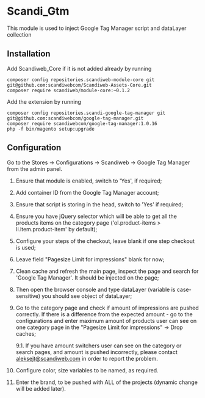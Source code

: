 # Scandi_Gtm

This module is used to inject Google Tag Manager script and dataLayer collection

## Installation

Add Scandiweb_Core if it is not added already by running
```
composer config repositories.scandiweb-module-core git git@github.com:scandiwebcom/Scandiweb-Assets-Core.git
composer require scandiweb/module-core:~0.1.2
```

Add the extension by running

```
composer config repositories.scandi-google-tag-manager git git@github.com:scandiwebcom/google-tag-manager.git
composer require scandiwebcom/google-tag-manager:1.0.16
php -f bin/magento setup:upgrade
```
## Configuration

Go to the Stores -> Configurations -> Scandiweb -> Google Tag Manager from the admin panel.

1. Ensure that module is enabled, switch to 'Yes', if required;

2. Add container ID from the Google Tag Manager account;

3. Ensure that script is storing in the head, switch to 'Yes' if required;

4. Ensure you have jQuery selector which will be able to get all the products items on the category page 
('ol.product-items > li.item.product-item' by default);

5. Configure your steps of the checkout, leave blank if one step checkout is used;

6. Leave field "Pagesize Limit for impressions" blank for now;

7. Clean cache and refresh the main page, inspect the page and search for 'Google Tag Manager'. 
It should be injected on the page;

8. Then open the browser console and type dataLayer (variable is case-sensitive) you should see object of dataLayer;

9. Go to the category page and check if amount of impressions are pushed correctly. If there is a difference from the 
expected amount - go to the configurations and enter maximum amount of products user can see on one category page in the
"Pagesize Limit for impressions" -> Drop caches;

    9.1. If you have amount switchers user can see on the category or search pages, and amount is pushed incorrectly,
    please contact aleksejt@scandiweb.com in order to report the problem.
    
10. Configure color, size variables to be named, as required.

11. Enter the brand, to be pushed with ALL of the projects (dynamic change will be added later).
